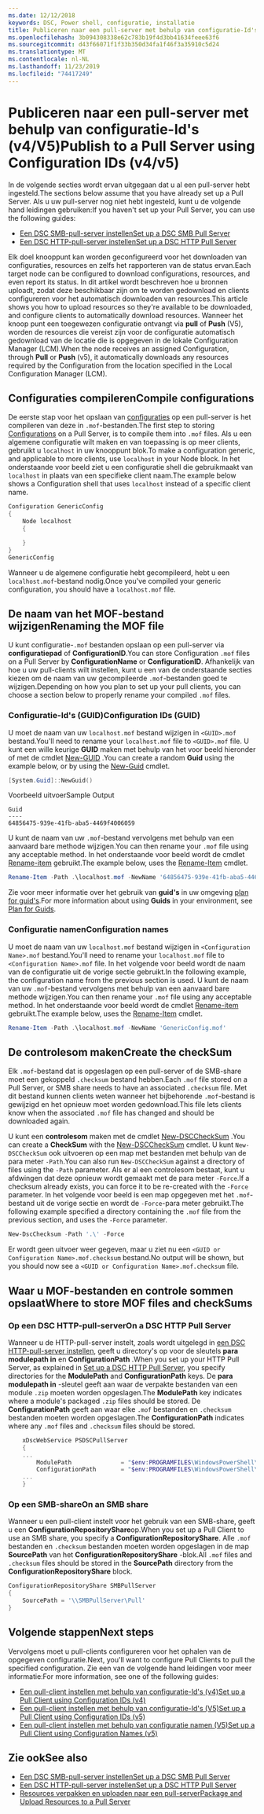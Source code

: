 ```yaml
---
ms.date: 12/12/2018
keywords: DSC, Power shell, configuratie, installatie
title: Publiceren naar een pull-server met behulp van configuratie-Id's (v4/V5)
ms.openlocfilehash: 3b094308338e62c783b19f4d3bb41634feee63f6
ms.sourcegitcommit: d43f66071f1f33b350d34fa1f46f3a35910c5d24
ms.translationtype: MT
ms.contentlocale: nl-NL
ms.lasthandoff: 11/23/2019
ms.locfileid: "74417249"
---
```

# <a name="publish-to-a-pull-server-using-configuration-ids-v4v5"></a><span data-ttu-id="222ad-103">Publiceren naar een pull-server met behulp van configuratie-Id's (v4/V5)</span><span class="sxs-lookup"><span data-stu-id="222ad-103">Publish to a Pull Server using Configuration IDs (v4/v5)</span></span>

<span data-ttu-id="222ad-104">In de volgende secties wordt ervan uitgegaan dat u al een pull-server hebt ingesteld.</span><span class="sxs-lookup"><span data-stu-id="222ad-104">The sections below assume that you have already set up a Pull Server.</span></span> <span data-ttu-id="222ad-105">Als u uw pull-server nog niet hebt ingesteld, kunt u de volgende hand leidingen gebruiken:</span><span class="sxs-lookup"><span data-stu-id="222ad-105">If you haven't set up your Pull Server, you can use the following guides:</span></span>

- [<span data-ttu-id="222ad-106">Een DSC SMB-pull-server instellen</span><span class="sxs-lookup"><span data-stu-id="222ad-106">Set up a DSC SMB Pull Server</span></span>](pullServerSmb.md)
- [<span data-ttu-id="222ad-107">Een DSC HTTP-pull-server instellen</span><span class="sxs-lookup"><span data-stu-id="222ad-107">Set up a DSC HTTP Pull Server</span></span>](pullServer.md)

<span data-ttu-id="222ad-108">Elk doel knooppunt kan worden geconfigureerd voor het downloaden van configuraties, resources en zelfs het rapporteren van de status ervan.</span><span class="sxs-lookup"><span data-stu-id="222ad-108">Each target node can be configured to download configurations, resources, and even report its status.</span></span> <span data-ttu-id="222ad-109">In dit artikel wordt beschreven hoe u bronnen uploadt, zodat deze beschikbaar zijn om te worden gedownload en clients configureren voor het automatisch downloaden van resources.</span><span class="sxs-lookup"><span data-stu-id="222ad-109">This article shows you how to upload resources so they're available to be downloaded, and configure clients to automatically download resources.</span></span> <span data-ttu-id="222ad-110">Wanneer het knoop punt een toegewezen configuratie ontvangt via **pull** of **Push** (V5), worden de resources die vereist zijn voor de configuratie automatisch gedownload van de locatie die is opgegeven in de lokale Configuration Manager (LCM).</span><span class="sxs-lookup"><span data-stu-id="222ad-110">When the node receives an assigned Configuration, through **Pull** or **Push** (v5), it automatically downloads any resources required by the Configuration from the location specified in the Local Configuration Manager (LCM).</span></span>

## <a name="compile-configurations"></a><span data-ttu-id="222ad-111">Configuraties compileren</span><span class="sxs-lookup"><span data-stu-id="222ad-111">Compile configurations</span></span>

<span data-ttu-id="222ad-112">De eerste stap voor het opslaan van [configuraties](../configurations/configurations.md) op een pull-server is het compileren van deze in `.mof`-bestanden.</span><span class="sxs-lookup"><span data-stu-id="222ad-112">The first step to storing [Configurations](../configurations/configurations.md) on a Pull Server, is to compile them into `.mof` files.</span></span> <span data-ttu-id="222ad-113">Als u een algemene configuratie wilt maken en van toepassing is op meer clients, gebruikt u `localhost` in uw knooppunt blok.</span><span class="sxs-lookup"><span data-stu-id="222ad-113">To make a configuration generic, and applicable to more clients, use `localhost` in your Node block.</span></span> <span data-ttu-id="222ad-114">In het onderstaande voor beeld ziet u een configuratie shell die gebruikmaakt van `localhost` in plaats van een specifieke client naam.</span><span class="sxs-lookup"><span data-stu-id="222ad-114">The example below shows a Configuration shell that uses `localhost` instead of a specific client name.</span></span>

```powershell
Configuration GenericConfig
{
    Node localhost
    {

    }
}
GenericConfig
```

<span data-ttu-id="222ad-115">Wanneer u de algemene configuratie hebt gecompileerd, hebt u een `localhost.mof`-bestand nodig.</span><span class="sxs-lookup"><span data-stu-id="222ad-115">Once you've compiled your generic configuration, you should have a `localhost.mof` file.</span></span>

## <a name="renaming-the-mof-file"></a><span data-ttu-id="222ad-116">De naam van het MOF-bestand wijzigen</span><span class="sxs-lookup"><span data-stu-id="222ad-116">Renaming the MOF file</span></span>

<span data-ttu-id="222ad-117">U kunt configuratie-`.mof` bestanden opslaan op een pull-server via **configuratiepad** of **ConfigurationID**.</span><span class="sxs-lookup"><span data-stu-id="222ad-117">You can store Configuration `.mof` files on a Pull Server by **ConfigurationName** or **ConfigurationID**.</span></span> <span data-ttu-id="222ad-118">Afhankelijk van hoe u uw pull-clients wilt instellen, kunt u een van de onderstaande secties kiezen om de naam van uw gecompileerde `.mof`-bestanden goed te wijzigen.</span><span class="sxs-lookup"><span data-stu-id="222ad-118">Depending on how you plan to set up your pull clients, you can choose a section below to properly rename your compiled `.mof` files.</span></span>

### <a name="configuration-ids-guid"></a><span data-ttu-id="222ad-119">Configuratie-Id's (GUID)</span><span class="sxs-lookup"><span data-stu-id="222ad-119">Configuration IDs (GUID)</span></span>

<span data-ttu-id="222ad-120">U moet de naam van uw `localhost.mof` bestand wijzigen in `<GUID>.mof` bestand.</span><span class="sxs-lookup"><span data-stu-id="222ad-120">You'll need to rename your `localhost.mof` file to `<GUID>.mof` file.</span></span> <span data-ttu-id="222ad-121">U kunt een wille keurige **GUID** maken met behulp van het voor beeld hieronder of met de cmdlet [New-GUID](/powershell/module/microsoft.powershell.utility/new-guid) .</span><span class="sxs-lookup"><span data-stu-id="222ad-121">You can create a random **Guid** using the example below, or by using the [New-Guid](/powershell/module/microsoft.powershell.utility/new-guid) cmdlet.</span></span>

```powershell
[System.Guid]::NewGuid()
```

<span data-ttu-id="222ad-122">Voorbeeld uitvoer</span><span class="sxs-lookup"><span data-stu-id="222ad-122">Sample Output</span></span>

```Output
Guid
----
64856475-939e-41fb-aba5-4469f4006059
```

<span data-ttu-id="222ad-123">U kunt de naam van uw `.mof`-bestand vervolgens met behulp van een aanvaard bare methode wijzigen.</span><span class="sxs-lookup"><span data-stu-id="222ad-123">You can then rename your `.mof` file using any acceptable method.</span></span> <span data-ttu-id="222ad-124">In het onderstaande voor beeld wordt de cmdlet [Rename-item](/powershell/module/microsoft.powershell.management/rename-item) gebruikt.</span><span class="sxs-lookup"><span data-stu-id="222ad-124">The example below, uses the [Rename-Item](/powershell/module/microsoft.powershell.management/rename-item) cmdlet.</span></span>

```powershell
Rename-Item -Path .\localhost.mof -NewName '64856475-939e-41fb-aba5-4469f4006059.mof'
```

<span data-ttu-id="222ad-125">Zie voor meer informatie over het gebruik van **guid's** in uw omgeving [plan for guid's](/powershell/scripting/dsc/secureserver#guids).</span><span class="sxs-lookup"><span data-stu-id="222ad-125">For more information about using **Guids** in your environment, see [Plan for Guids](/powershell/scripting/dsc/secureserver#guids).</span></span>

### <a name="configuration-names"></a><span data-ttu-id="222ad-126">Configuratie namen</span><span class="sxs-lookup"><span data-stu-id="222ad-126">Configuration names</span></span>

<span data-ttu-id="222ad-127">U moet de naam van uw `localhost.mof` bestand wijzigen in `<Configuration Name>.mof` bestand.</span><span class="sxs-lookup"><span data-stu-id="222ad-127">You'll need to rename your `localhost.mof` file to `<Configuration Name>.mof` file.</span></span> <span data-ttu-id="222ad-128">In het volgende voor beeld wordt de naam van de configuratie uit de vorige sectie gebruikt.</span><span class="sxs-lookup"><span data-stu-id="222ad-128">In the following example, the configuration name from the previous section is used.</span></span> <span data-ttu-id="222ad-129">U kunt de naam van uw `.mof`-bestand vervolgens met behulp van een aanvaard bare methode wijzigen.</span><span class="sxs-lookup"><span data-stu-id="222ad-129">You can then rename your `.mof` file using any acceptable method.</span></span> <span data-ttu-id="222ad-130">In het onderstaande voor beeld wordt de cmdlet [Rename-item](/powershell/module/microsoft.powershell.management/rename-item) gebruikt.</span><span class="sxs-lookup"><span data-stu-id="222ad-130">The example below, uses the [Rename-Item](/powershell/module/microsoft.powershell.management/rename-item) cmdlet.</span></span>

```powershell
Rename-Item -Path .\localhost.mof -NewName 'GenericConfig.mof'
```

## <a name="create-the-checksum"></a><span data-ttu-id="222ad-131">De controlesom maken</span><span class="sxs-lookup"><span data-stu-id="222ad-131">Create the checkSum</span></span>

<span data-ttu-id="222ad-132">Elk `.mof`-bestand dat is opgeslagen op een pull-server of de SMB-share moet een gekoppeld `.checksum` bestand hebben.</span><span class="sxs-lookup"><span data-stu-id="222ad-132">Each `.mof` file stored on a Pull Server, or SMB share needs to have an associated `.checksum` file.</span></span>
<span data-ttu-id="222ad-133">Met dit bestand kunnen clients weten wanneer het bijbehorende `.mof`-bestand is gewijzigd en het opnieuw moet worden gedownload.</span><span class="sxs-lookup"><span data-stu-id="222ad-133">This file lets clients know when the associated `.mof` file has changed and should be downloaded again.</span></span>

<span data-ttu-id="222ad-134">U kunt een **controlesom** maken met de cmdlet [New-DSCCheckSum](/powershell/module/psdesiredstateconfiguration/new-dscchecksum) .</span><span class="sxs-lookup"><span data-stu-id="222ad-134">You can create a **CheckSum** with the [New-DSCCheckSum](/powershell/module/psdesiredstateconfiguration/new-dscchecksum) cmdlet.</span></span> <span data-ttu-id="222ad-135">U kunt `New-DSCCheckSum` ook uitvoeren op een map met bestanden met behulp van de para meter `-Path`.</span><span class="sxs-lookup"><span data-stu-id="222ad-135">You can also run `New-DSCCheckSum` against a directory of files using the `-Path` parameter.</span></span>
<span data-ttu-id="222ad-136">Als er al een controlesom bestaat, kunt u afdwingen dat deze opnieuw wordt gemaakt met de para meter `-Force`.</span><span class="sxs-lookup"><span data-stu-id="222ad-136">If a checksum already exists, you can force it to be re-created with the `-Force` parameter.</span></span> <span data-ttu-id="222ad-137">In het volgende voor beeld is een map opgegeven met het `.mof`-bestand uit de vorige sectie en wordt de `-Force`-para meter gebruikt.</span><span class="sxs-lookup"><span data-stu-id="222ad-137">The following example specified a directory containing the `.mof` file from the previous section, and uses the `-Force` parameter.</span></span>

```powershell
New-DscChecksum -Path '.\' -Force
```

<span data-ttu-id="222ad-138">Er wordt geen uitvoer weer gegeven, maar u ziet nu een `<GUID or Configuration Name>.mof.checksum` bestand.</span><span class="sxs-lookup"><span data-stu-id="222ad-138">No output will be shown, but you should now see a `<GUID or Configuration Name>.mof.checksum` file.</span></span>

## <a name="where-to-store-mof-files-and-checksums"></a><span data-ttu-id="222ad-139">Waar u MOF-bestanden en controle sommen opslaat</span><span class="sxs-lookup"><span data-stu-id="222ad-139">Where to store MOF files and checkSums</span></span>

### <a name="on-a-dsc-http-pull-server"></a><span data-ttu-id="222ad-140">Op een DSC HTTP-pull-server</span><span class="sxs-lookup"><span data-stu-id="222ad-140">On a DSC HTTP Pull Server</span></span>

<span data-ttu-id="222ad-141">Wanneer u de HTTP-pull-server instelt, zoals wordt uitgelegd in [een DSC HTTP-pull-server instellen](pullServer.md), geeft u directory's op voor de sleutels **para modulepath in** en **ConfigurationPath** .</span><span class="sxs-lookup"><span data-stu-id="222ad-141">When you set up your HTTP Pull Server, as explained in [Set up a DSC HTTP Pull Server](pullServer.md), you specify directories for the **ModulePath** and **ConfigurationPath** keys.</span></span> <span data-ttu-id="222ad-142">De **para modulepath in** -sleutel geeft aan waar de verpakte bestanden van een module `.zip` moeten worden opgeslagen.</span><span class="sxs-lookup"><span data-stu-id="222ad-142">The **ModulePath** key indicates where a module's packaged `.zip` files should be stored.</span></span> <span data-ttu-id="222ad-143">De **ConfigurationPath** geeft aan waar elke `.mof` bestanden en `.checksum` bestanden moeten worden opgeslagen.</span><span class="sxs-lookup"><span data-stu-id="222ad-143">The **ConfigurationPath** indicates where any `.mof` files and `.checksum` files should be stored.</span></span>

```powershell
    xDscWebService PSDSCPullServer
    {
    ...
        ModulePath              = "$env:PROGRAMFILES\WindowsPowerShell\DscService\Modules"
        ConfigurationPath       = "$env:PROGRAMFILES\WindowsPowerShell\DscService\Configuration"
    ...
    }

```

### <a name="on-an-smb-share"></a><span data-ttu-id="222ad-144">Op een SMB-share</span><span class="sxs-lookup"><span data-stu-id="222ad-144">On an SMB share</span></span>

<span data-ttu-id="222ad-145">Wanneer u een pull-client instelt voor het gebruik van een SMB-share, geeft u een **ConfigurationRepositoryShare**op.</span><span class="sxs-lookup"><span data-stu-id="222ad-145">When you set up a Pull Client to use an SMB share, you specify a **ConfigurationRepositoryShare**.</span></span>
<span data-ttu-id="222ad-146">Alle `.mof` bestanden en `.checksum` bestanden moeten worden opgeslagen in de map **SourcePath** van het **ConfigurationRepositoryShare** -blok.</span><span class="sxs-lookup"><span data-stu-id="222ad-146">All `.mof` files and `.checksum` files should be stored in the **SourcePath** directory from the **ConfigurationRepositoryShare** block.</span></span>

```powershell
ConfigurationRepositoryShare SMBPullServer
{
    SourcePath = '\\SMBPullServer\Pull'
}
```

## <a name="next-steps"></a><span data-ttu-id="222ad-147">Volgende stappen</span><span class="sxs-lookup"><span data-stu-id="222ad-147">Next steps</span></span>

<span data-ttu-id="222ad-148">Vervolgens moet u pull-clients configureren voor het ophalen van de opgegeven configuratie.</span><span class="sxs-lookup"><span data-stu-id="222ad-148">Next, you'll want to configure Pull Clients to pull the specified configuration.</span></span> <span data-ttu-id="222ad-149">Zie een van de volgende hand leidingen voor meer informatie:</span><span class="sxs-lookup"><span data-stu-id="222ad-149">For more information, see one of the following guides:</span></span>

- [<span data-ttu-id="222ad-150">Een pull-client instellen met behulp van configuratie-Id's (v4)</span><span class="sxs-lookup"><span data-stu-id="222ad-150">Set up a Pull Client using Configuration IDs (v4)</span></span>](pullClientConfigId4.md)
- [<span data-ttu-id="222ad-151">Een pull-client instellen met behulp van configuratie-Id's (V5)</span><span class="sxs-lookup"><span data-stu-id="222ad-151">Set up a Pull Client using Configuration IDs (v5)</span></span>](pullClientConfigId.md)
- [<span data-ttu-id="222ad-152">Een pull-client instellen met behulp van configuratie namen (V5)</span><span class="sxs-lookup"><span data-stu-id="222ad-152">Set up a Pull Client using Configuration Names (v5)</span></span>](pullClientConfigNames.md)

## <a name="see-also"></a><span data-ttu-id="222ad-153">Zie ook</span><span class="sxs-lookup"><span data-stu-id="222ad-153">See also</span></span>

- [<span data-ttu-id="222ad-154">Een DSC SMB-pull-server instellen</span><span class="sxs-lookup"><span data-stu-id="222ad-154">Set up a DSC SMB Pull Server</span></span>](pullServerSmb.md)
- [<span data-ttu-id="222ad-155">Een DSC HTTP-pull-server instellen</span><span class="sxs-lookup"><span data-stu-id="222ad-155">Set up a DSC HTTP Pull Server</span></span>](pullServer.md)
- [<span data-ttu-id="222ad-156">Resources verpakken en uploaden naar een pull-server</span><span class="sxs-lookup"><span data-stu-id="222ad-156">Package and Upload Resources to a Pull Server</span></span>](package-upload-resources.md)
